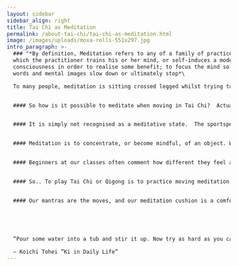 ```yaml
---
layout: sidebar
sidebar_align: right
title: Tai Chi as Meditation
permalink: /about-tai-chi/tai-chi-as-meditation.html
image: /images/uploads/moxa-rolls-551x297.jpg
intro_paragraph: >-
  ### "*By definition, Meditation refers to any of a family of practices in
  which the practitioner trains his or her mind, or self-induces a mode of
  consciousness in order to realise some benefit; to focus the mind so that all
  words and mental images slow down or ultimately stop*\

  To many people, meditation is sitting crossed legged whilst trying to still the ever-chattering mind.


  #### So how is it possible to meditate when moving in Tai Chi?  Actually it happens in sports all the time - and is sometimes called "being in the zone".  


  #### It is simply not recognised as a meditative state.  The sportsperson becomes so focused on an activity that it induces a calm state, a razor sharp awareness. The activity effortlessly becomes easy, as if the player is outside of the normal time frame and observing from a place rarely experienced in every day life.. awareness has expanded.


  #### Meditation is to concentrate, or become mindful, of an object. When practicing Tai Chi or Qigong we concentrate (become aware) of the slow rhythmic movements combined with timed breathing within each exercise. In time we develop a deep feeling stillness within motion.


  #### Beginners at our classes often comment how different they feel after a class.   Some are more relaxed, some sleep better, and some feel more energised. In many ways, as a beginner, the early stage of our practice can be very rewarding.  During the early years surface levels of stress can be easy to dissolve and this leads to some rewarding experiences. The longer we practice, the deeper we have to delve to release tensions that have built up during our lifetime. 


  #### So.. To play Tai Chi or Qigong is to practice moving meditation, to find stillness within motion, to be 'in the zone'. 


  #### Our mantras are the moves, and our meditation cushion is a comfortable pair of Tai Chi shoes.


   


  “Pour some water into a tub and stir it up. Now try as hard as you can to calm the water with your hands; you will succeed in agitating it further. Let it stand undisturbed a while, and it will calm down by itself. The human brain works much the same way.”\

  – Koichi Tohei ”Ki in Daily Life”
---
```

